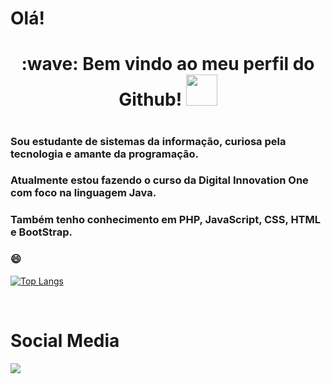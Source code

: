 # Olá!
<div> 
  <h1 align="center">
    :wave: Bem vindo ao meu perfil do Github! 
  <img src="https://media.giphy.com/media/3PAL5bChWnak0WJ32x/giphy.gif" width="50" height="50">
   <h1>
</div>

### Sou estudante de sistemas da informação, curiosa pela tecnologia e amante da programação.

### Atualmente estou fazendo o curso da Digital Innovation One com foco na linguagem Java.
### Também tenho conhecimento em PHP, JavaScript, CSS, HTML e BootStrap.
    

### 😄

  
  [![Top Langs](https://github-readme-stats.vercel.app/api/top-langs/?username=Viviane-Silva&layout=compact)](https://github.com/anuraghazra/github-readme-stats)

  
</br>

  <h1>Social Media</h1>
  <a href="https://www.linkedin.com/in/viviane-leite-da-silva-73348b67/" target="_blank"><img src="https://img.shields.io/badge/-LinkedIn-%230077B5?style=for-the-badge&logo=linkedin&logoColor=white"></a>
